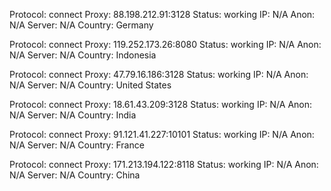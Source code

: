 Protocol: connect
Proxy: 88.198.212.91:3128
Status: working
IP: N/A
Anon: N/A
Server: N/A
Country: Germany

Protocol: connect
Proxy: 119.252.173.26:8080
Status: working
IP: N/A
Anon: N/A
Server: N/A
Country: Indonesia

Protocol: connect
Proxy: 47.79.16.186:3128
Status: working
IP: N/A
Anon: N/A
Server: N/A
Country: United States

Protocol: connect
Proxy: 18.61.43.209:3128
Status: working
IP: N/A
Anon: N/A
Server: N/A
Country: India

Protocol: connect
Proxy: 91.121.41.227:10101
Status: working
IP: N/A
Anon: N/A
Server: N/A
Country: France

Protocol: connect
Proxy: 171.213.194.122:8118
Status: working
IP: N/A
Anon: N/A
Server: N/A
Country: China

